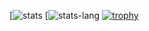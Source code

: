 [![stats](https://github-readme-stats.vercel.app/api?username=kiyoaki)
[![stats-lang](https://github-readme-stats.vercel.app/api/top-langs/?username=kiyoaki)
[![trophy](https://github-profile-trophy.vercel.app/?username=kiyoaki)](https://github.com/ryo-ma/github-profile-trophy)

<!--
**kiyoaki/kiyoaki** is a ✨ _special_ ✨ repository because its `README.md` (this file) appears on your GitHub profile.

Here are some ideas to get you started:

- 🔭 I’m currently working on ...
- 🌱 I’m currently learning ...
- 👯 I’m looking to collaborate on ...
- 🤔 I’m looking for help with ...
- 💬 Ask me about ...
- 📫 How to reach me: ...
- 😄 Pronouns: ...
- ⚡ Fun fact: ...
-->
